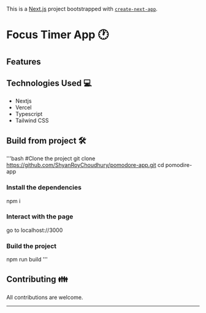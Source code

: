 This is a [Next.js](https://nextjs.org/) project bootstrapped with [`create-next-app`](https://github.com/vercel/next.js/tree/canary/packages/create-next-app).

# Focus Timer App 🕐

## Features

## Technologies Used 💻
* Nextjs
* Vercel
* Typescript
* Tailwind CSS

## Build from project 🛠️
'''bash
#Clone the project
git clone https://github.com/ShyanRoyChoudhury/pomodore-app.git
cd pomodire-app

### Install the dependencies 
npm i

### Interact with the page
go to localhost://3000

### Build the project
npm run build
'''

## Contributing 👪
All contributions are welcome.

- - - -
